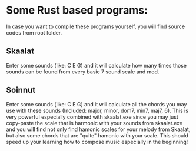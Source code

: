 # Some Rust based programs:

In case you want to compile these programs yourself, you will find source codes from root folder.

## Skaalat

Enter some sounds (like: C E G) and it will calculate how many times those sounds can be found from every basic 7 sound scale and mod.

## Soinnut

Enter some sounds (like: C E G) and it will calculate all the chords you may use with these sounds (Included: major, minor, dom7, min7, maj7, 6). This is very powerful especially combined with skaalat.exe since you may just copy-paste the scale that is harmonic with your sounds from skaalat.exe and you will find not only find hamonic scales for your melody from Skaalat, but also some chords that are "quite" hamonic with your scale. This should speed up your learning how to compose music especially in the beginning!
